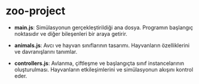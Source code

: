 # zoo-project

- **main.js**: Simülasyonun gerçekleştirildiği ana dosya. Programın başlangıç noktasıdır ve diğer bileşenleri bir araya getirir.

- **animals.js**: Avcı ve hayvan sınıflarının tasarımı. Hayvanların özelliklerini ve davranışlarını tanımlar.

- **controllers.js**: Avlanma, çiftleşme ve başlangıçta sınıf instancelarının oluşturulması. Hayvanların etkileşimlerini ve simülasyonun akışını kontrol eder.
